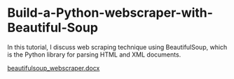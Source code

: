 # Build-a-Python-webscraper-with-Beautiful-Soup

In this tutorial, I discuss web scraping technique using BeautifulSoup, which is the Python library for parsing HTML and XML documents.

[beautifulsoup_webscraper.docx](https://github.com/nagair-goncalves/Build-a-Python-webscraper-with-Beautiful-Soup/files/8853542/beautifulsoup_webscraper.docx)
